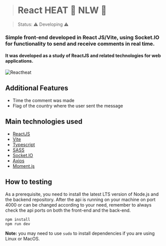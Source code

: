><h1> React HEAT 🚀 NLW 🚀 </h1>

> Status: ⚠️ Developing ⚠️

### Simple front-end developed in React JS/Vite, using Socket.IO for functionality to send and receive comments in real time.
#### It was developed as a study of ReactJS and related technologies for web applications.

![Reactheat](https://user-images.githubusercontent.com/22982352/138371950-e07da13e-1187-4226-a56e-32a9296c912d.png)

 ## Additional Features
  - Time the comment was made
  - Flag of the country where the user sent the message

 ## Main technologies used
 - [ReactJS](https://en.reactjs.org/docs/getting-started.html)
 - [Vite](https://vitejs.dev/guide/) 
 - [Typescript](https://www.typescriptlang.org/) 
 - [SASS](https://sass-lang.com/documentation)
 - [Socket.IO](https://socket.io/) 
 - [Axios](https://github.com/axios/axios) 
 - [Moment.js](https://momentjs.com/)

## How to testing

As a prerequisite, you need to install the latest LTS version of Node.js and the backend repository. After the api is running on your machine on port 4000 or can be changed according to your need, remember to always check the api ports on both the front-end and the back-end.

```
npm install
npm run dev
```

**Note:** you may need to use `sudo` to install dependencies if you are using Linux or MacOS.
